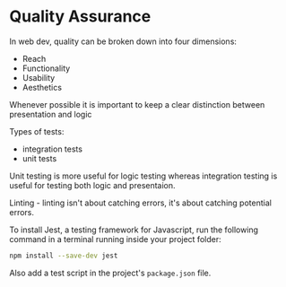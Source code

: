 # Quality Assurance

In web dev, quality can be broken down into four dimensions:

* Reach
* Functionality
* Usability
* Aesthetics

Whenever possible it is important to keep a clear distinction between presentation and logic

Types of tests:
* integration tests 
* unit tests

Unit testing is more useful for logic testing whereas integration testing is useful for testing both logic and presentaion.

Linting - linting isn't about catching errors, it's about catching potential errors. 

To install Jest, a testing framework for Javascript, run the following command in a terminal running inside your project folder:

``` sh
npm install --save-dev jest
```

Also add a test script in the project's `package.json` file.